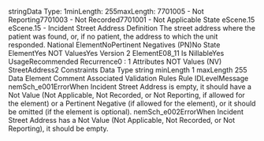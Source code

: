 

stringData Type: 1minLength: 255maxLength: 
7701005 - Not Reporting7701003 - Not Recorded7701001 - Not Applicable
State
eScene.15
eScene.15 - Incident Street Address
Definition
The street address where the patient was found, or, if no patient, the address to which the unit responded.
National ElementNoPertinent Negatives (PN)No
State ElementYes
NOT ValuesYes
Version 2 ElementE08_11
Is NillableYes
UsageRecommended
Recurrence0 : 1
Attributes
NOT Values (NV)
StreetAddress2
Constraints
Data Type
string
minLength
1
maxLength
255
Data Element Comment
Associated Validation Rules
Rule IDLevelMessage
nemSch_e001ErrorWhen Incident Street Address is empty, it should have a Not Value (Not Applicable, Not
Recorded, or Not Reporting, if allowed for the element) or a Pertinent Negative (if allowed for the
element), or it should be omitted (if the element is optional).
nemSch_e002ErrorWhen Incident Street Address has a Not Value (Not Applicable, Not Recorded, or Not
Reporting), it should be empty.